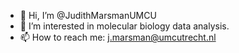 - 👋 Hi, I’m @JudithMarsmanUMCU
- 👀 I’m interested in molecular biology data analysis.
- 📫 How to reach me: j.marsman@umcutrecht.nl

<!---
JudithMarsmanUMCU/JudithMarsmanUMCU is a ✨ special ✨ repository because its `README.md` (this file) appears on your GitHub profile.
You can click the Preview link to take a look at your changes.
--->
